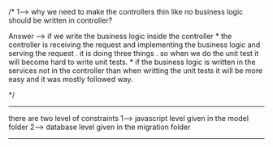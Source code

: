 /*
1--> why we need to make the controllers thin like no business logic should be written in controller?
 
 Answer --> if we write the business logic inside the controller
               * the controller is receiving the request and implementing
                   the business logic and serving the request .
                   it is doing three things .
                   so when we do the unit test it will become hard to write unit tests.
                * if the business logic is written in the services not in the 
                     controller than when writting the unit tests it will be 
                     more easy and it was mostly followed way.

*/


---
   there are two level of constraints 
      1--> javascript level  given in the model folder 
      2--> database level    given in the migration folder



---